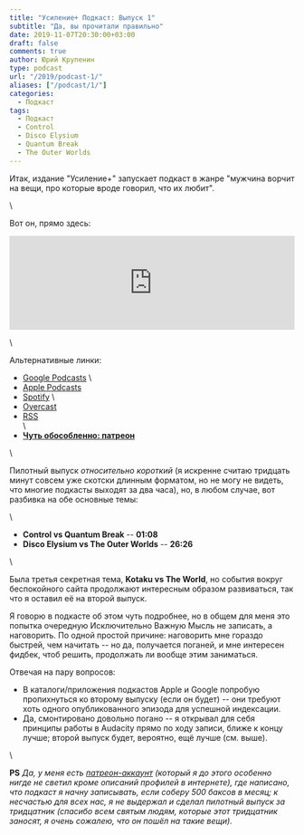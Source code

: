 ```yaml
---
title: "Усиление+ Подкаст: Выпуск 1"
subtitle: "Да, вы прочитали правильно"
date: 2019-11-07T20:30:00+03:00
draft: false
comments: true
author: Юрий Крупенин
type: podcast
url: "/2019/podcast-1/"
aliases: ["/podcast/1/"]
categories:
  - Подкаст
tags:
  - Подкаст
  - Control
  - Disco Elysium
  - Quantum Break
  - The Outer Worlds
---
```


Итак, издание "Усиление+" запускает подкаст в жанре "мужчина ворчит на вещи, про которые вроде говорил, что их любит".

\

Вот он, прямо здесь:

<iframe width="100%" height="166" scrolling="no" frameborder="no" allow="autoplay" src="https://w.soundcloud.com/player/?url=https%3A//api.soundcloud.com/tracks/709301053&color=%23ff5500&auto_play=false&hide_related=false&show_comments=true&show_user=true&show_reposts=false&show_teaser=true"></iframe>

\

Альтернативные линки:

* [Google Podcasts](https://podcasts.google.com/?feed=aHR0cDovL2ZlZWRzLnNvdW5kY2xvdWQuY29tL3VzZXJzL3NvdW5kY2xvdWQ6dXNlcnM6MjM0MzMyOTQvc291bmRzLnJzcw) \
* [Apple Podcasts](https://podcasts.apple.com/ru/podcast/%D1%83%D1%81%D0%B8%D0%BB%D0%B5%D0%BD%D0%B8%D0%B5-%D0%BF%D0%BE%D0%B4%D0%BA%D0%B0%D1%81%D1%82/id1487512789)
* [Spotify](https://open.spotify.com/show/4dQbxnwJjsz4z9UdCVJR6H) \
* [Overcast](https://overcast.fm/itunes1487512789)
* [RSS](https://anchor.fm/s/1079e220/podcast/rss) \
\
* [<b>Чуть обособленно: патреон</b>](https://patreon.com/usilenie)

\

Пилотный выпуск _относительно короткий_ (я искренне считаю тридцать минут совсем уже скотски длинным форматом, но не могу не видеть, что многие подкасты выходят за два часа), но, в любом случае, вот разбивка на обе основные темы:

\

* **Control vs Quantum Break** -- **01:08**
* **Disco Elysium vs The Outer Worlds** -- **26:26**

\

Была третья секретная тема, **Kotaku vs The World**, но события вокруг беспокойного сайта продолжают интересным образом развиваться, так что я оставил её на второй выпуск.

Я говорю в подкасте об этом чуть подробнее, но в общем для меня это попытка очередную Исключительно Важную Мысль не записать, а наговорить. По одной простой причине: наговорить мне гораздо быстрей, чем начитать -- но да, получается поганей, и мне интересен фидбек, чтоб решить, продолжать ли вообще этим заниматься.

Отвечая на пару вопросов:

* В каталоги/приложения подкастов Apple и Google попробую пропихнуться ко второму выпуску (если он будет) -- они требуют хоть одного опубликованного эпизода для успешной индексации.
* Да, смонтировано довольно погано -- я открывал для себя принципы работы в Audacity прямо по ходу записи, ближе к концу лучше; второй выпуск будет, вероятно, ещё лучше (см. выше).

\

**PS** _Да, у меня есть [патреон-аккаунт](https://patreon.com/usilenie) (который я до этого особенно нигде не светил кроме описаний профилей в интернете), где написано, что подкаст я начну записывать, если соберу 500 баксов в месяц; к несчастью для всех нас, я не выдержал и сделал пилотный выпуск за тридцатник (спасибо всем святым людям, которые этот тридцатник заносят, я очень сожалею, что он пошёл на такие вещи)._

